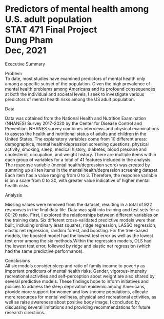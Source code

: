 # Predictors of mental health among U.S. adult population <br/>STAT  471 Final Project<br/>Dung Pham<br/>Dec, 2021

Executive Summary<br/>

Problem<br/>
To date, most studies have examined predictors of mental health only among a specific subset of the population. Given the high prevalence of mental health problems among Americans and its profound consequences at both the individual and societal levels, I seek to investigate various predictors of mental health risks among the US adult population.

Data<br/>

Data was obtained from the National Health and Nutrition Examination (NHANES) Survey
2017-2020 by the Center for Disease Control and Prevention. NHANES survey combines
interviews and physical examinations to assess the health and nutritional status of adults and children in the United States. The explanatory variables come from 10 different areas: demographics, mental health/depression screening questions, physical activity, smoking, sleep, medical history, diabetes, blood pressure and cholesterol, occupation, and weight history. There are multiple items within each group of variables for a total of 41 features included in the analysis. The response variable (mental health/depression score) was created by summing up all ten items in the mental health/depression screening dataset. Each item has a value ranging from 0 to 3. Therefore, the response variable is on a scale from 0 to 30, with greater value indicative of higher mental health risks.

Analysis<br/>

Missing values were removed from the dataset, resulting in a total of 922 responses in the final data file. Data was split into training and test sets for a 80-20 ratio. First, I explored the relationships between different variables on the training data. Six different cross-validated predictive models were then built, including ordinary least squares, ridge regression, LASSO regression, elastic net regression, random forest, and boosting. For the tree-based models, the boosted model had the lowest test error as well as the lowest test error among the six methods.Within the regression models, OLS had the lowest test error, followed by ridge and elastic net regression (which had the same predictive performance).

Conclusions<br/>
All six models consider sleep and ratio of family income to poverty as important predictors of mental health risks. Gender, vigorous-intensity recreational activities and self-perception about weight are also shared by several predictive models. These findings hope to inform initiatives and policies to address the sleep deprivation epidemic among Americans, provide more support for women and low-income populations, allocate more resources for mental wellness, physical and recreational activities, as well as raise awareness about positive body image. I concluded by discussing several limitations and providing recommendations for future research directions.
